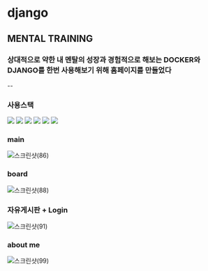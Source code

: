 # django
## MENTAL TRAINING
### 상대적으로 약한 내 멘탈의 성장과 경험적으로 해보는 DOCKER와 DJANGO를 한번 사용해보기 위해 홈페이지를 만들었다

--

### 사용스택

<img src="https://img.shields.io/badge/Docker-2496ED?style=flat-square&logo=Docker&logoColor=white"/> <img src="https://img.shields.io/badge/Python-3766AB?style=flat-square&logo=Python&logoColor=white"/> <img src="https://img.shields.io/badge/Nginx-009639?style=flat-square&logo=Nginx&logoColor=white"/> <img src="https://img.shields.io/badge/Django-092E20?style=flat-square&logo=Django&logoColor=white"/> <img src="https://img.shields.io/badge/Aws-232F3E?style=flat-square&logo=Aws&logoColor=white"/> </a><img src="https://img.shields.io/badge/bootstrap-7952B3?style=flat-square&logo=Bootstrap&logoColor=white"/></a>


### main
![스크린샷(86)](https://user-images.githubusercontent.com/76801269/160981645-1cfa7208-f2b7-44fa-832b-7db5c1e6f132.png)

### board
![스크린샷(88)](https://user-images.githubusercontent.com/76801269/160981632-966e8ef7-fa15-4d3d-ab29-1096e9a9cd07.png)

### 자유게시판 + Login 
![스크린샷(91)](https://user-images.githubusercontent.com/76801269/160981641-cf29b647-05ba-40f1-87bf-79042c420e83.png)

### about me 

![스크린샷(99)](https://user-images.githubusercontent.com/76801269/160981643-2b339bf9-a2de-4052-b75d-6d8b3acd3b40.png)



